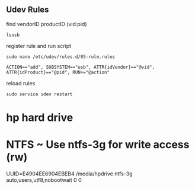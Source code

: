 ## Udev Rules 

find vendorID productID (vid:pid)
```
lsusb
```

register rule and run script
```
sudo nano /etc/udev/rules.d/85-rule.rules

ACTION=="add", SUBSYSTEM=="usb", ATTR{idVendor}=="@vid", ATTR{idProduct}=="@pid", RUN+="@action"
```

reload rules
```
sudo service udev restart
```
# hp hard drive
# NTFS ~ Use ntfs-3g for write access (rw)
UUID=E4904EE6904EBEB4  /media/hpdrive  ntfs-3g  auto,users,utf8,nobootwait  0  0


